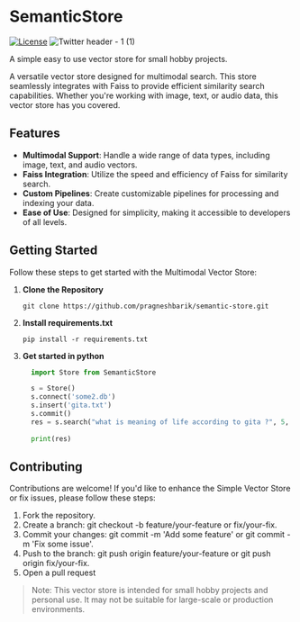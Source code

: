 # SemanticStore
[![License](https://img.shields.io/badge/license-MIT-blue.svg)](LICENSE)
![Twitter header - 1 (1)](https://github.com/pragneshbarik/semantic-store/assets/65221256/7b09abd2-aed7-409d-b52c-ced6dc74ca58)


A simple easy to use vector store for small hobby projects.

A  versatile vector store designed for multimodal search. This store seamlessly integrates with Faiss to provide efficient similarity search capabilities. Whether you're working with image, text, or audio data, this vector store has you covered.

## Features

- **Multimodal Support**: Handle a wide range of data types, including image, text, and audio vectors.
- **Faiss Integration**: Utilize the speed and efficiency of Faiss for similarity search.
- **Custom Pipelines**: Create customizable pipelines for processing and indexing your data.
- **Ease of Use**: Designed for simplicity, making it accessible to developers of all levels.

## Getting Started

Follow these steps to get started with the Multimodal Vector Store:

1. **Clone the Repository**

   ```shell
   git clone https://github.com/pragneshbarik/semantic-store.git

2. **Install requirements.txt**
   ```shell
   pip install -r requirements.txt

3. **Get started in python**

   ```python
     import Store from SemanticStore
   
     s = Store()
     s.connect('some2.db')
     s.insert('gita.txt')
     s.commit()
     res = s.search("what is meaning of life according to gita ?", 5, modals=['text', 'image'])
     
     print(res)

## Contributing
Contributions are welcome! If you'd like to enhance the Simple Vector Store or fix issues, please follow these steps:

1. Fork the repository.
2. Create a branch: git checkout -b feature/your-feature or fix/your-fix.
3. Commit your changes: git commit -m 'Add some feature' or git commit -m 'Fix some issue'.
4. Push to the branch: git push origin feature/your-feature or git push origin fix/your-fix.
5. Open a pull request


> Note: This vector store is intended for small hobby projects and personal use. It may not be suitable for large-scale or production environments.


